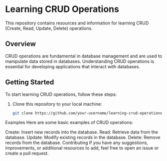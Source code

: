 # Learning CRUD Operations

This repository contains resources and information for learning CRUD (Create, Read, Update, Delete) operations.

## Overview

CRUD operations are fundamental in database management and are used to manipulate data stored in databases. Understanding CRUD operations is essential for developing applications that interact with databases.

## Getting Started

To start learning CRUD operations, follow these steps:

1. Clone this repository to your local machine:
   ```bash
   git clone https://github.com/your-username/learning-crud-operations.git


Examples
Here are some basic examples of CRUD operations:

Create: Insert new records into the database.
Read: Retrieve data from the database.
Update: Modify existing records in the database.
Delete: Remove records from the database.
Contributing
If you have any suggestions, improvements, or additional resources to add, feel free to open an issue or create a pull request.
